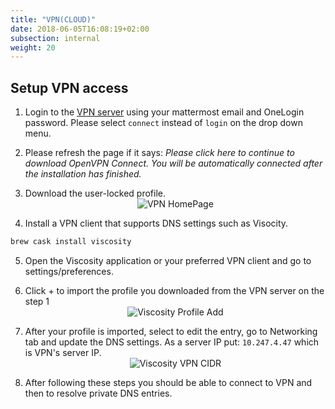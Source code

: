 ```yaml
---
title: "VPN(CLOUD)"
date: 2018-06-05T16:08:19+02:00
subsection: internal
weight: 20
---
```


## Setup VPN access


1. Login to the [VPN server](https://vpn.cloud.mattermost.com) using your mattermost email and OneLogin password. Please select `connect` instead of `login` on the drop down menu. 
   
2. Please refresh the page if it says:  *Please click here to continue to download OpenVPN Connect.
You will be automatically connected after the installation has finished.*

3. Download the user-locked profile.
    <span style="display:block;text-align:center">![VPN HomePage](/img/vpn_cloud_1.png)</span>

4. Install a VPN client that supports DNS settings such as Visocity.

```bash
brew cask install viscosity
```

5. Open the Viscosity application or your preferred VPN client and go to settings/preferences.
   
6. Click + to import the profile you downloaded from the VPN server on the step 1
    <span style="display:block;text-align:center">![Viscosity Profile Add](/img/vpn_cloud_2.png)</span>

7. After your profile is imported, select to edit the entry, go to Networking tab and update the DNS settings. As a server IP put: `10.247.4.47` which is VPN's server IP.
    <span style="display:block;text-align:center">![Viscosity VPN CIDR](/img/vpn_cloud_3.png)</span>

8. After following these steps you should be able to connect to VPN and then to resolve private DNS entries.
